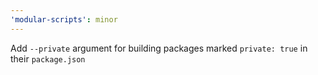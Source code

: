 ```yaml
---
'modular-scripts': minor
---
```


Add `--private` argument for building packages marked `private: true` in their
`package.json`
